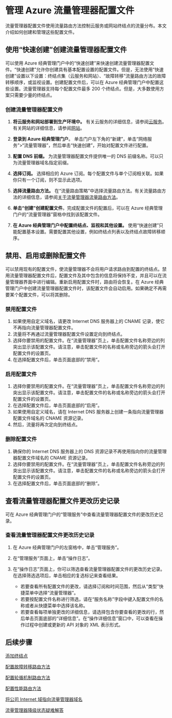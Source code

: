 <properties
    pageTitle="管理 Azure 流量管理器配置文件 | Azure"
    description="本文帮助你创建、禁用、启用、删除流量管理器配置文件以及查看 Azure 流量管理器配置文件的历史记录。"
    services="traffic-manager"
    documentationCenter=""
    authors="sdwheeler"
    manager="carmonm"
    editor=""
/>  

<tags
    ms.service="traffic-manager"
    ms.devlang="na"
    ms.topic="hero-article"
    ms.tgt_pltfrm="na"
    ms.workload="infrastructure-services"
    ms.date="10/11/2016"
    wacn.date="01/03/2017"
    ms.author="sewhee"
/>  


# 管理 Azure 流量管理器配置文件

流量管理器配置文件使用流量路由方法控制云服务或网站终结点的流量分布。本文介绍如何创建和管理这些配置文件。

## 使用“快速创建”创建流量管理器配置文件

可以使用 Azure 经典管理门户中的“快速创建”来快速创建流量管理器配置文件。“快速创建”允许你创建具有基本配置设置的配置文件。但是，无法使用“快速创建”设置以下设置：终结点集（云服务和网站）、“故障转移”流量路由方法的故障转移顺序，或监视设置。创建配置文件后，可以在 Azure 经典管理门户中配置这些设置。流量管理器支持每个配置文件最多 200 个终结点。但是，大多数使用方案只需要少量的终结点。

### 创建流量管理器配置文件

1. **将云服务和网站部署到生产环境中。** 有关云服务的详细信息，请参阅[云服务](/documentation/services/cloud-services/)。有关网站的详细信息，请参阅[网站](/home/features/app-service/web-apps/)。

2. **登录到 Azure 经典管理门户**。 单击门户左下角的“新建”，单击“网络服务”>“流量管理器”，然后单击“快速创建”，开始对配置文件进行配置。
3. **配置 DNS 前缀。** 为流量管理器配置文件提供唯一的 DNS 前缀名称。可以只为流量管理器域名指定前缀。
4. **选择订阅。** 选择相应的 Azure 订阅。每个配置文件与单个订阅相关联。如果你只有一个订阅，则不显示此选项。
5. **选择流量路由方法。** 在“流量路由策略”中选择流量路由方法。有关流量路由方法的详细信息，请参阅[关于流量管理器流量路由方法](/documentation/articles/traffic-manager-routing-methods/)。
6. **单击“创建”创建配置文件**。完成配置文件的配置后，可以在 Azure 经典管理门户的“流量管理器”窗格中找到该配置文件。
7. **在 Azure 经典管理门户中配置终结点、监视和其他设置。** 使用“快速创建”只能配置基本设置。需要配置其他设置，例如终结点列表以及终结点故障转移顺序。


## 禁用、启用或删除配置文件

可以禁用现有的配置文件，使流量管理器不会将用户请求路由到配置的终结点。禁用流量管理器配置文件后，配置文件及其中包含的信息将保持不变，并且可以在流量管理器界面中进行编辑。重新启用配置文件时，路由将会恢复。在 Azure 经典管理门户中创建流量管理器配置文件时，该配置文件会自动启用。如果确定不再需要某个配置文件，可以将其删除。

### 禁用配置文件

1. 如果使用自定义域名，请更改 Internet DNS 服务器上的 CNAME 记录，使它不再指向流量管理器配置文件。
2. 流量将不再通过流量管理器配置文件设置定向到终结点。
3. 选择你要禁用的配置文件。在“流量管理器”页上，单击配置文件名称旁边的列突出显示该配置文件。请注意，单击配置文件的名称或名称旁边的箭头会打开配置文件的设置页。
4. 在选择配置文件后，单击页面底部的“禁用”。

### 启用配置文件

1. 选择你要禁用的配置文件。在“流量管理器”页上，单击配置文件名称旁边的列突出显示该配置文件。请注意，单击配置文件的名称或名称旁边的箭头会打开配置文件的设置页。
2. 在选择配置文件后，单击页面底部的“启用”。
3. 如果使用自定义域名，请在 Internet DNS 服务器上创建一条指向流量管理器配置文件域名的 CNAME 资源记录。
4. 然后，流量将再次定向到终结点。

### 删除配置文件

1. 确保你的 Internet DNS 服务器上的 DNS 资源记录不再使用指向你的流量管理器配置文件域名的 CNAME 资源记录。
2. 选择你要禁用的配置文件。在“流量管理器”页上，单击配置文件名称旁边的列突出显示该配置文件。请注意，单击配置文件的名称或名称旁边的箭头会打开配置文件的设置页。
3. 在选择配置文件后，单击页面底部的“删除”。

## 查看流量管理器配置文件更改历史记录

可在 Azure 经典管理门户的“管理服务”中查看流量管理器配置文件的更改历史记录。

### 查看流量管理器配置文件更改历史记录

1. 在 Azure 经典管理门户的左窗格中，单击“管理服务”。
2. 在“管理服务”页面上，单击“操作日志”。
3. 在“操作日志”页面上，你可以筛选查看流量管理器配置文件的更改历史记录。在选择筛选选项后，单击相应的复选标记来查看结果。

   - 若要查看所有配置文件的更改，请选择订阅和时间范围，然后从“类型”快捷菜单中选择“流量管理器”。
   - 若要按配置文件名称进行筛选，请在“服务名称”字段中键入配置文件的名称或者从快捷菜单中选择该名称。
   - 若要查看每项单独更改的详细信息，请选择包含你要查看的更改的行，然后单击页面底部的“详细信息”。在“操作详细信息”窗口中，可以查看在操作过程中创建或更新的 API 对象的 XML 表示形式。

## 后续步骤

[添加终结点](/documentation/articles/traffic-manager-endpoints/)

[配置故障转移路由方法](/documentation/articles/traffic-manager-configure-failover-routing-method/)

[配置轮循机制路由方法](/documentation/articles/traffic-manager-configure-round-robin-routing-method/)

[配置性能路由方法](/documentation/articles/traffic-manager-configure-performance-routing-method/)

[将公司 Internet 域指向流量管理器域名](/documentation/articles/traffic-manager-point-internet-domain/)

[流量管理器降级状态疑难解答](/documentation/articles/traffic-manager-troubleshooting-degraded/)

<!---HONumber=Mooncake_Quality_Review_1230_2016-->